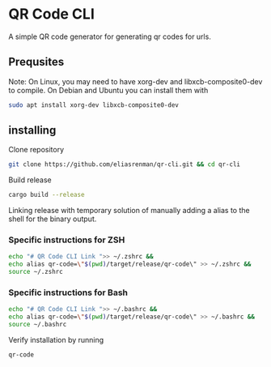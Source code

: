 # QR Code CLI

A simple QR code generator for generating qr codes for urls.

## Prequsites

Note: On Linux, you may need to have xorg-dev and libxcb-composite0-dev to compile. On Debian and Ubuntu you can install them with

```Bash
sudo apt install xorg-dev libxcb-composite0-dev
```

## installing

Clone repository

```Bash
git clone https://github.com/eliasrenman/qr-cli.git && cd qr-cli
```

Build release

```Bash
cargo build --release
```

Linking release with temporary solution of manually adding a alias to the shell for the binary output.

### Specific instructions for ZSH

```Bash
echo "# QR Code CLI Link ">> ~/.zshrc &&
echo alias qr-code=\"$(pwd)/target/release/qr-code\" >> ~/.zshrc &&
source ~/.zshrc
```

### Specific instructions for Bash

```Bash
echo "# QR Code CLI Link ">> ~/.bashrc &&
echo alias qr-code=\"$(pwd)/target/release/qr-code\" >> ~/.bashrc &&
source ~/.bashrc
```

Verify installation by running

```Bash
qr-code
```
